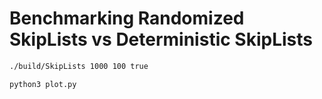 # Benchmarking Randomized SkipLists vs Deterministic SkipLists

```bash
./build/SkipLists 1000 100 true
```

```python
python3 plot.py
```